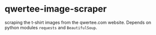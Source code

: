 qwertee-image-scraper
=====================

scraping the t-shirt images from the qwertee.com website.
Depends on python modules ```requests``` and ```BeautifulSoup```.
